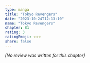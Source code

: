 ```yaml
---
type: manga
title: "Tokyo Revengers"
date: "2023-10-24T12:13:10"
name: "Tokyo Revengers"
chapter: 81
rating: 3
ratingEmoji: ⭐️⭐️⭐️
share: false
---
```


_[No review was written for this chapter]_
